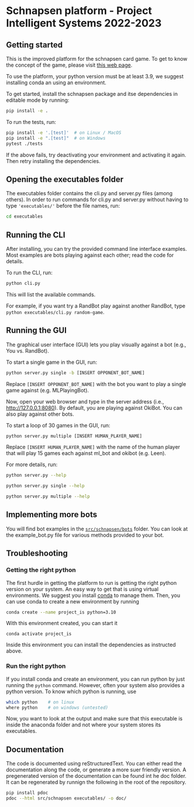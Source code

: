 # Schnapsen platform - Project Intelligent Systems 2022-2023

## Getting started

This is the improved platform for the schnapsen card game. To get to know the concept of the game, please visit
[this web page](https://www.pagat.com/marriage/schnaps.html).


To use the platform, your python version must be at least 3.9, we suggest installing conda an using an environment.

To get started, install the schnapsen package and itse dependencies in editable mode by running:

```sh
pip install -e .
```

To run the tests, run:

```sh
pip install -e '.[test]'  # on Linux / MacOS
pip install -e ".[test]"  # on Windows
pytest ./tests
```

If the above fails, try deactivating your environment and activating it again.
Then retry installing the dependencies.

## Opening the executables folder

The executables folder contains the cli.py and server.py files (among others).
In order to run commands for cli.py and server.py without having to type ```'executables/'```
before the file names, run:

```sh
cd executables
```

## Running the CLI

After installing, you can try the provided command line interface examples.
Most examples are bots playing against each other; read the code for details.

To run the CLI, run:

```sh
python cli.py
```
This will list the available commands.

For example, if you want try a RandBot play against another RandBot, type
`python executables/cli.py random-game`.


## Running the GUI

The graphical user interface (GUI) lets you play visually against a bot (e.g., You vs. RandBot).

To start a single game in the GUI, run:

```sh
python server.py single -b [INSERT OPPONENT_BOT_NAME]
```

Replace ```[INSERT OPPONENT_BOT_NAME]``` with the bot you want to play a
single game against (e.g. MLPlayingBot).

Now, open your web browser and type in the server address (i.e., http://127.0.0.1:8080). 
By default, you are playing against OkiBot. You can also play against other bots.

To start a loop of 30 games in the GUI, run:

```sh
python server.py multiple [INSERT HUMAN_PLAYER_NAME]
```

Replace ```[INSERT HUMAN_PLAYER_NAME]``` with the name of the human player
that will play 15 games each against ml_bot and okibot (e.g. Leen).

For more details, run:

```sh
python server.py --help
```

```sh
python server.py single --help
```

```sh
python server.py multiple --help
```

## Implementing more bots

You will find bot examples in the [`src/schnapsen/bots`](./src/schnapsen/bots) folder.
You can look at the example_bot.py file for various methods provided to your bot.


## Troubleshooting

### Getting the right python ###

The first hurdle in getting the platform to run is getting the right python version on your system.
An easy way to get that is using virtual environments. We suggest you install [conda](https://docs.conda.io/projects/conda/en/latest/user-guide/install/index.html) to manage them.
Then, you can use conda to create a new environment by running
```sh
conda create --name project_is python=3.10
```
With this environment created, you can start it
```
conda activate project_is
```
Inside this environment you can install the dependencies as instructed above.

### Run the right python ###

If you install conda and create an environment, you can run python by just running the `python` command.
However, often your system also provides a python version. 
To know which python is running, use
```sh
which python    # on linux
where python    # on windows (untested)
``` 
Now, you want to look at the output and make sure that this executable is inside the anaconda folder and not where your system stores its executables.




<!--

Most of the time, when you read Github python repo READMEs, they won't tell you how to do things in detail, but simply tell you things like run `python bar`, run `pip install foo`, etc. All of these imply that you are running things in an isolated python environment. Often times this is easily done by creating virtual environments (e.g., venv, conda, etc.), where you know exactly what `python`, `pip`, and other modules you are running. If you are not familiar with it and still want to proceed on your current machine, especially on Windows, below are some tips.

1. **Be super specific with your python binary.**

   Don't just run `python bar` but do more like `python3.9 bar`. If you just run `python bar`, it's hard to know which python binary file your system is running.

2. **Be super specific with the modules (e.g., pip, pytest).**

   Don't just run `pip install foo` but do more like `python3.9 -m pip install foo`. Again, if you just run `pip install foo`, we don't know exactly which `pip` your system will run. `python3.9 -m pip install foo` specifies that you want your `python3.9` to run the module (i.e., `-m`) `pip` to do something. The same goes for `python3.9 -m pytest ./tests`, instead of `pytest ./tests`.

Things can be messy if you have multiple python3.9 versions (e.g., `python3.9.1`, `python3.9.10`, etc.). Things can get even more messy when your python binary can't be run as `python3.9` but more like `py3.9` or something. Good luck!
-->

## Documentation ##

The code is documented using reStructuredText. You can either read the documentation along the code, or generate a more suer friendly version.
A pregenerated version of the documentation can be found int he doc folder. It can be regenerated by runnign the following in the root of the repository.

```bash
pip install pdoc
pdoc --html src/schnapsen executables/ -o doc/
```